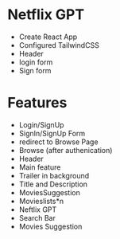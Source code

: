 
# Netflix GPT
- Create React App
- Configured TailwindCSS
- Header
 - login form
 - Sign form
# Features
- Login/SignUp
 - SignIn/SignUp Form
 - redirect to Browse Page
- Browse (after authenication)
 - Header
 - Main feature
  - Trailer in background
  - Title and Description
  - MoviesSuggestion
   - Movieslists*n
- Neftlix GPT
 - Search Bar
 - Movies Suggestion
